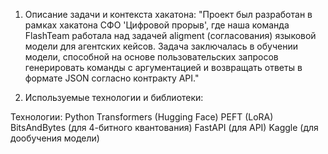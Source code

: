 1. Описание задачи и контекста хакатона:
"Проект был разработан в рамках хакатона СФО 'Цифровой прорыв', где наша команда FlashTeam работала над задачей aligment (согласования) языковой модели для агентских кейсов. Задача заключалась в обучении модели, способной на основе пользовательских запросов генерировать команды с аргументацией и возвращать ответы в формате JSON согласно контракту API."

2. Используемые технологии и библиотеки:

Технологии:
Python
Transformers (Hugging Face)
PEFT (LoRA)
BitsAndBytes (для 4-битного квантования)
FastAPI (для API)
Kaggle (для дообучения модели)
